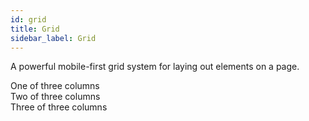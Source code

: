 ```yaml
---
id: grid
title: Grid
sidebar_label: Grid
---
```


 A powerful mobile-first grid system for laying out elements on a page.

 <div class="row">
  <div class="col viz-block">One of three columns</div>
  <div class="col viz-block">Two of three columns</div>
  <div class="col viz-block">Three of three columns</div>
 </div>
